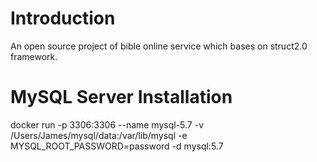 Introduction
=========

An open source project of bible online service which bases on struct2.0 framework.

MySQL Server Installation
====
docker run -p 3306:3306 --name mysql-5.7 -v /Users/James/mysql/data:/var/lib/mysql -e MYSQL_ROOT_PASSWORD=password -d mysql:5.7